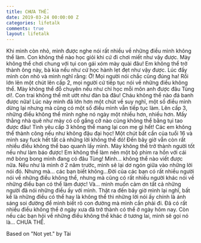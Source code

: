 ```yaml
---
title: CHƯA THỂ.
date: 2019-03-24 00:00:00 Z
categories: lifetalk
comments: true
layout: lifetalk
---
```


Khi mình còn nhỏ, mình được nghe nói rất nhiều về những điều mình không thể làm. Con không thể nào học giỏi khi cứ đi chơi miết như vậy được. Mày không thể chơi chung với tụi con gái xóm mày quài đâu! Em không thể trở thành ông này, bà kia nếu như cứ học hành lẹt đẹt như vậy được. Lúc đấy mình còn nhỏ và mình nghĩ rằng: Ờ! Mọi người nói chắc cũng đúng ha! Rồi lớn lên một chút lên cấp 2, mọi người cứ tiếp tục nói về những điều không thể. Mày không thể đỗ chuyên nếu như chỉ học mỗi môn anh được đâu Tùng ơi!. Con trai không thể mít ướt như đàn bà đâu! Cháu không thể nào đá banh được nữa! Lúc này mình đã lớn hơn một chút về suy nghĩ, một số điều mình dừng lại nhưng mà cũng có một số điều mình vẫn tiếp tục làm. Lên cấp 3, những điều không thể mình nghe nó ngày một nhiều hơn, nhiều hơn. Mấy thằng nhà quê như mày có cố gắng cỡ nào cũng không thể bằng tụi tao được đâu! Tình yêu cấp 3 không thể mang lại con mẹ gì hết! Các em không thể thành công nếu như không đậu đại học! Một chút bất cẩn của tuổi 16 và mình say fuck hết tất cả những lời không thể đó! Đến bây giờ vẫn còn rất nhiều điều không thể bao quanh lấy mình. Mày không thể trở thành người tốt nếu như làm báo được! Em không thể làm nên một bộ phim ra hồn với cái mớ bòng bong mình đang có đâu Tùng! Mình... không thể nào viết được nữa. Nếu như là mình ở 2 năm trước, mình sẽ lại dơ ngón giữa vào những lời nói đó. Nhưng mà... các bạn biết không...Đời của các bạn có rất nhiều người nói về những điều không thể, nhưng mà cũng có rất nhiều người khác nói về những điều bạn có thể làm được! Và... mình muốn cảm ơn tất cả những người đã nói những điều ấy với mình. Thật ra đến bây giờ mình lại nghĩ, bất kể là những điều có thể hay là không thể thì những lời nói ấy chính là ánh sáng soi đường để mình biết rõ con đường mà mình cần phải đi. Đã có rất nhiều điều không thể ở ngày xưa đã trở thành có thể ở ngày hôm nay. Còn nếu các bạn hỏi về những điều không thể khác ở tương lai, mình sẽ gọi nó là... CHƯA THỂ.


Based on "Not yet." by Tài
